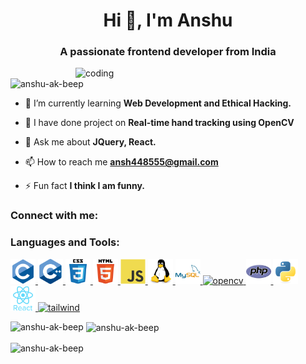 <h1 align="center">Hi 👋, I'm Anshu</h1>
<h3 align="center">A passionate frontend developer from India</h3>

<img align="right" alt="coding" width="400px" src="https://www.bing.com/th/id/OGC.46d4db494bf19e0b2638750c0b52a2ba?pid=1.7&rurl=https%3a%2f%2findoanalytica.com%2fstatic%2fimages%2fdata-science-5.gif&ehk=4pWGRJt1aGc93WMzqtCZozm6zYeswJjXmCvAIgZDyLM%3d">

<p align="left"> <img src="https://komarev.com/ghpvc/?username=anshu-ak-beep&label=Profile%20views&color=0e75b6&style=flat" alt="anshu-ak-beep" /> </p>

- 🌱 I’m currently learning **Web Development and Ethical Hacking.**

- 👯 I have done project on **Real-time hand tracking using OpenCV**

- 💬 Ask me about **JQuery, React.**

- 📫 How to reach me **ansh448555@gmail.com**

- ⚡ Fun fact **I think I am funny.**

<h3 align="left">Connect with me:</h3>
<p align="left">
</p>

<h3 align="left">Languages and Tools:</h3>
<p align="left"> <a href="https://www.cprogramming.com/" target="_blank" rel="noreferrer"> <img src="https://raw.githubusercontent.com/devicons/devicon/master/icons/c/c-original.svg" alt="c" width="40" height="40"/> </a> <a href="https://www.w3schools.com/cpp/" target="_blank" rel="noreferrer"> <img src="https://raw.githubusercontent.com/devicons/devicon/master/icons/cplusplus/cplusplus-original.svg" alt="cplusplus" width="40" height="40"/> </a> <a href="https://www.w3schools.com/css/" target="_blank" rel="noreferrer"> <img src="https://raw.githubusercontent.com/devicons/devicon/master/icons/css3/css3-original-wordmark.svg" alt="css3" width="40" height="40"/> </a> <a href="https://www.w3.org/html/" target="_blank" rel="noreferrer"> <img src="https://raw.githubusercontent.com/devicons/devicon/master/icons/html5/html5-original-wordmark.svg" alt="html5" width="40" height="40"/> </a> <a href="https://developer.mozilla.org/en-US/docs/Web/JavaScript" target="_blank" rel="noreferrer"> <img src="https://raw.githubusercontent.com/devicons/devicon/master/icons/javascript/javascript-original.svg" alt="javascript" width="40" height="40"/> </a> <a href="https://www.linux.org/" target="_blank" rel="noreferrer"> <img src="https://raw.githubusercontent.com/devicons/devicon/master/icons/linux/linux-original.svg" alt="linux" width="40" height="40"/> </a> <a href="https://www.mysql.com/" target="_blank" rel="noreferrer"> <img src="https://raw.githubusercontent.com/devicons/devicon/master/icons/mysql/mysql-original-wordmark.svg" alt="mysql" width="40" height="40"/> </a> <a href="https://opencv.org/" target="_blank" rel="noreferrer"> <img src="https://www.vectorlogo.zone/logos/opencv/opencv-icon.svg" alt="opencv" width="40" height="40"/> </a> <a href="https://www.php.net" target="_blank" rel="noreferrer"> <img src="https://raw.githubusercontent.com/devicons/devicon/master/icons/php/php-original.svg" alt="php" width="40" height="40"/> </a> <a href="https://www.python.org" target="_blank" rel="noreferrer"> <img src="https://raw.githubusercontent.com/devicons/devicon/master/icons/python/python-original.svg" alt="python" width="40" height="40"/> </a> <a href="https://reactjs.org/" target="_blank" rel="noreferrer"> <img src="https://raw.githubusercontent.com/devicons/devicon/master/icons/react/react-original-wordmark.svg" alt="react" width="40" height="40"/> </a> <a href="https://tailwindcss.com/" target="_blank" rel="noreferrer"> <img src="https://www.vectorlogo.zone/logos/tailwindcss/tailwindcss-icon.svg" alt="tailwind" width="40" height="40"/> </a> </p>

<p><img align="left" src="https://github-readme-stats.vercel.app/api/top-langs?username=anshu-ak-beep&show_icons=true&locale=en&layout=compact" alt="anshu-ak-beep" /></p>

<p>&nbsp;<img align="center" src="https://github-readme-stats.vercel.app/api?username=anshu-ak-beep&show_icons=true&locale=en" alt="anshu-ak-beep" /></p>

<p><img align="center" src="https://github-readme-streak-stats.herokuapp.com/?user=anshu-ak-beep&" alt="anshu-ak-beep" /></p>
